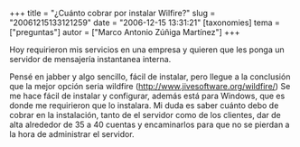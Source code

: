 +++
title = "¿Cuánto cobrar por instalar Wilfire?"
slug = "20061215133121259"
date = "2006-12-15 13:31:21"
[taxonomies]
tema = ["preguntas"]
autor = ["Marco Antonio Zúñiga Martínez"]
+++

Hoy requirieron mis servicios en una empresa y quieren que les ponga un
servidor de mensajería instantanea interna.

Pensé en jabber y algo sencillo, fácil de instalar, pero llegue a la
conclusión que la mejor opción seria wildfire
(<a href="http://www.jivesoftware.org/wildfire/">http://www.jivesoftware.org/wildfire/</a>)
Se me hace fácil de instalar y configurar, además está para Windows, que
es donde me requirieron que lo instalara. Mi duda es saber cuánto debo
de cobrar en la instalación, tanto de el servidor como de los clientes,
dar de alta alrededor de 35 a 40 cuentas y encaminarlos para que no se
pierdan a la hora de administrar el servidor.


